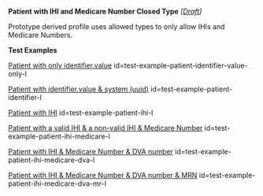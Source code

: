 **Patient with IHI and Medicare Number Closed Type** *[[Draft](http://hl7.org/fhir/r4/valueset-publication-status.html)]*

Prototype derived profile uses allowed types to only allow IHIs and Medicare Numbers.

**Test Examples**

[Patient with only identifier.value](Patient-test-example-patient-identifier-value-only-l.html) id=test-example-patient-identifier-value-only-l

[Patient with identifier.value & system (uuid)](Patient-test-example-patient-identifier-l.html) id=test-example-patient-identifier-l

[Patient with IHI](Patient-test-example-patient-ihi-l.html) id=test-example-patient-ihi-l

[Patient with a valid IHI & a non-valid IHI & Medicare Number](Patient-test-example-patient-ihi-medicare-l.html) id=test-example-patient-ihi-medicare-l

[Patient with IHI & Medicare Number & DVA number](Patient-test-example-patient-ihi-medicare-dva-l.html) id=test-example-patient-ihi-medicare-dva-l

[Patient with IHI & Medicare Number & DVA number & MRN](Patient-test-example-patient-ihi-medicare-dva-mr-l.html) id=test-example-patient-ihi-medicare-dva-mr-l


